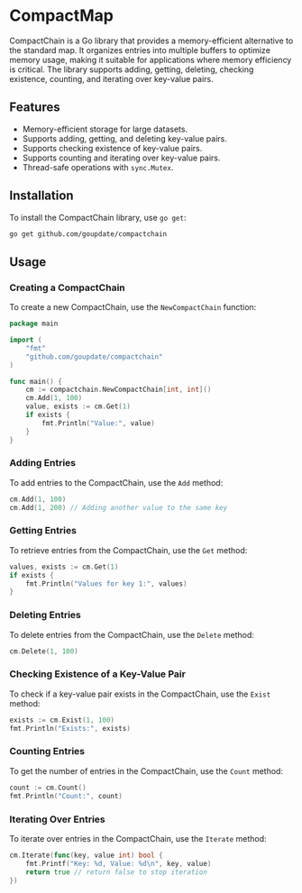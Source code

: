 # CompactMap

CompactChain is a Go library that provides a memory-efficient alternative to the standard map. It organizes entries into multiple buffers to optimize memory usage, making it suitable for applications where memory efficiency is critical. The library supports adding, getting, deleting, checking existence, counting, and iterating over key-value pairs.

## Features

- Memory-efficient storage for large datasets.
- Supports adding, getting, and deleting key-value pairs.
- Supports checking existence of key-value pairs.
- Supports counting and iterating over key-value pairs.
- Thread-safe operations with `sync.Mutex`.

## Installation

To install the CompactChain library, use `go get`:

```sh
go get github.com/goupdate/compactchain
```

## Usage

### Creating a CompactChain

To create a new CompactChain, use the `NewCompactChain` function:

```go
package main

import (
	"fmt"
	"github.com/goupdate/compactchain"
)

func main() {
	cm := compactchain.NewCompactChain[int, int]()
	cm.Add(1, 100)
	value, exists := cm.Get(1)
	if exists {
		fmt.Println("Value:", value)
	}
}
```

### Adding Entries

To add entries to the CompactChain, use the `Add` method:

```go
cm.Add(1, 100)
cm.Add(1, 200) // Adding another value to the same key
```

### Getting Entries

To retrieve entries from the CompactChain, use the `Get` method:

```go
values, exists := cm.Get(1)
if exists {
    fmt.Println("Values for key 1:", values)
}
```

### Deleting Entries

To delete entries from the CompactChain, use the `Delete` method:

```go
cm.Delete(1, 100)
```

### Checking Existence of a Key-Value Pair

To check if a key-value pair exists in the CompactChain, use the `Exist` method:

```go
exists := cm.Exist(1, 100)
fmt.Println("Exists:", exists)
```

### Counting Entries

To get the number of entries in the CompactChain, use the `Count` method:

```go
count := cm.Count()
fmt.Println("Count:", count)
```

### Iterating Over Entries

To iterate over entries in the CompactChain, use the `Iterate` method:

```go
cm.Iterate(func(key, value int) bool {
    fmt.Printf("Key: %d, Value: %d\n", key, value)
    return true // return false to stop iteration
})
```



